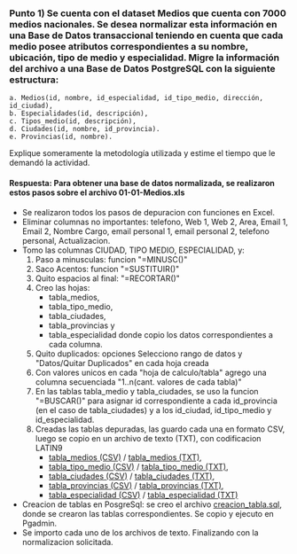 ### Punto 1) Se cuenta con el dataset Medios que cuenta con 7000 medios nacionales. Se desea normalizar esta información en una Base de Datos transaccional teniendo en cuenta que cada medio posee atributos correspondientes a su nombre, ubicación, tipo de medio y especialidad. Migre la información del archivo a una Base de Datos PostgreSQL con la siguiente estructura:

    a. Medios(id, nombre, id_especialidad, id_tipo_medio, dirección, id_ciudad),
    b. Especialidades(id, descripción),
    c. Tipos_medio(id, descripción),
    d. Ciudades(id, nombre, id_provincia).
    e. Provincias(id, nombre).

Explique someramente la metodología utilizada y estime el tiempo que le demandó la actividad.

#### Respuesta: Para obtener una base de datos normalizada, se realizaron estos pasos sobre el archivo 01-01-Medios.xls

- Se realizaron todos los pasos de depuracion con funciones en Excel. 
- Eliminar columnas no importantes: telefono, Web 1, Web 2, Area, Email 1, Email 2, Nombre Cargo, email personal 1, email personal 2, telefono personal, Actualizacion. 
- Tomo las columnas CIUDAD, TIPO MEDIO, ESPECIALIDAD, y:
    1. Paso a minusculas: funcion "=MINUSC()"
    2. Saco Acentos: funcion "=SUSTITUIR()"
    3. Quito espacios al final: "=RECORTAR()"
    4. Creo las hojas: 
        + tabla_medios, 
        + tabla_tipo_medio, 
        + tabla_ciudades, 
        + tabla_provincias y 
        + tabla_especialidad 
        donde copio los datos correspondientes a cada columna. 
    5. Quito duplicados: opciones Selecciono rango de datos y "Datos/Quitar Duplicados" en cada hoja creada
    6. Con valores unicos en cada "hoja de calculo/tabla" agrego una columna secuenciada "1..n(cant. valores de cada tabla)"
    7. En las tablas tabla_medio y tabla_ciudades, se uso la funcion "=BUSCAR()" para asignar id correspondiente a cada id_provincia (en el caso de tabla_ciudades) y a los id_ciudad, id_tipo_medio y id_especialidad. 
    8. Creadas las tablas depuradas, las guardo cada una en formato CSV, luego se copio en un archivo de texto (TXT), con codificacion LATIN9
        + [tabla_medios (CSV)](extraccion/tabla_medios_resultado.csv) / [tabla_medios (TXT)](extraccion/tabla_medios_resultado.txt), 
        + [tabla_tipo_medio (CSV)](extraccion/tabla_tipo_medio.csv) / [tabla_tipo_medio (TXT)](extraccion/tabla_tipo_medio.txt), 
        + [tabla_ciudades (CSV)](extraccion/tabla_ciudades.csv) / [tabla_ciudades (TXT)](extraccion/tabla_ciudades.txt), 
        + [tabla_provincias (CSV)](extraccion/tabla_provincias.csv) / [tabla_provincias (TXT)](extraccion/tabla_provincias.txt), 
        + [tabla_especialidad (CSV)](extraccion/tabla_especialidad.csv) / [tabla_especialidad (TXT)](extraccion/tabla_especialidad.txt)
- Creacion de tablas en PosgreSql: se creo el archivo [creacion_tabla.sql](carga/creacion_tablas.sql), donde se crearon las tablas correspondientes. Se copio y ejecuto en Pgadmin. 
- Se importo cada uno de los archivos de texto. Finalizando con la normalizacion solicitada. 